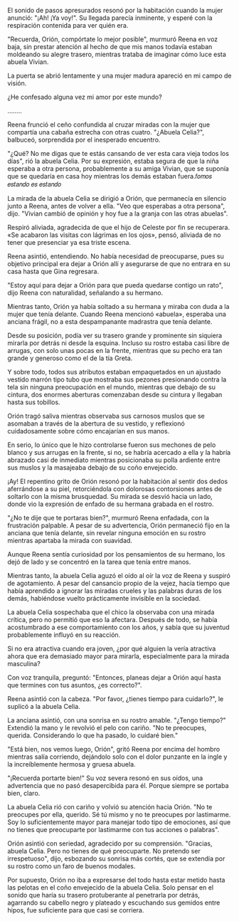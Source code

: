 
El sonido de pasos apresurados resonó por la habitación cuando la mujer anunció: "¡Ah! ¡Ya voy!". Su llegada parecía inminente, y esperé con la respiración contenida para ver quién era.

"Recuerda, Orión, compórtate lo mejor posible", murmuró Reena en voz baja, sin prestar atención al hecho de que mis manos todavía estaban moldeando su alegre trasero, mientras trataba de imaginar cómo luce esta abuela Vivian.

La puerta se abrió lentamente y una mujer madura apareció en mi campo de visión.

¿He confesado alguna vez mi amor por este mundo?

….....

Reena frunció el ceño confundida al cruzar miradas con la mujer que compartía una cabaña estrecha con otras cuatro. "¿Abuela Celia?", balbuceó, sorprendida por el inesperado encuentro.

"¿Qué? No me digas que te estás cansando de ver esta cara vieja todos los días", rió la abuela Celia. Por su expresión, estaba segura de que la niña esperaba a otra persona, probablemente a su amiga Vivian, que se suponía que se quedaría en casa hoy mientras los demás estaban fuera.𝑓𝑜𝑚𝑜𝑠 𝑒𝑠𝑡𝑎𝑛𝑑𝑜 𝑒𝑠 𝑒𝑠𝑡𝑎𝑛𝑑𝑜

La mirada de la abuela Celia se dirigió a Orión, que permanecía en silencio junto a Reena, antes de volver a ella. "Veo que esperabas a otra persona", dijo. "Vivian cambió de opinión y hoy fue a la granja con las otras abuelas".

Respiró aliviada, agradecida de que el hijo de Celeste por fin se recuperara. «Se acabaron las visitas con lágrimas en los ojos», pensó, aliviada de no tener que presenciar ya esa triste escena.

Reena asintió, entendiendo. No había necesidad de preocuparse, pues su objetivo principal era dejar a Orión allí y asegurarse de que no entrara en su casa hasta que Gina regresara.

"Estoy aquí para dejar a Orión para que pueda quedarse contigo un rato", dijo Reena con naturalidad, señalando a su hermano.

Mientras tanto, Orión ya había soltado a su hermana y miraba con duda a la mujer que tenía delante. Cuando Reena mencionó «abuela», esperaba una anciana frágil, no a esta despampanante madrastra que tenía delante.

Desde su posición, podía ver su trasero grande y prominente sin siquiera mirarla por detrás ni desde la esquina. Incluso su rostro estaba casi libre de arrugas, con solo unas pocas en la frente, mientras que su pecho era tan grande y generoso como el de la tía Greta.

Y sobre todo, todos sus atributos estaban empaquetados en un ajustado vestido marrón tipo tubo que mostraba sus pezones presionando contra la tela sin ninguna preocupación en el mundo, mientras que debajo de su cintura, dos enormes aberturas comenzaban desde su cintura y llegaban hasta sus tobillos.

Orión tragó saliva mientras observaba sus carnosos muslos que se asomaban a través de la abertura de su vestido, y reflexionó cuidadosamente sobre cómo encajarían en sus manos.

En serio, lo único que le hizo controlarse fueron sus mechones de pelo blanco y sus arrugas en la frente, si no, se habría acercado a ella y la habría abrazado casi de inmediato mientras posicionaba su polla ardiente entre sus muslos y la masajeaba debajo de su coño envejecido.

¡Ay! El repentino grito de Orión resonó por la habitación al sentir dos dedos aferrándose a su piel, retorciéndola con dolorosas contorsiones antes de soltarlo con la misma brusquedad. Su mirada se desvió hacia un lado, donde vio la expresión de enfado de su hermana grabada en el rostro.

"¿No te dije que te portaras bien?", murmuró Reena enfadada, con la frustración palpable. A pesar de su advertencia, Orión permaneció fijo en la anciana que tenía delante, sin revelar ninguna emoción en su rostro mientras apartaba la mirada con suavidad.

Aunque Reena sentía curiosidad por los pensamientos de su hermano, los dejó de lado y se concentró en la tarea que tenía entre manos.

Mientras tanto, la abuela Celia aguzó el oído al oír la voz de Reena y suspiró de agotamiento. A pesar del cansancio propio de la vejez, hacía tiempo que había aprendido a ignorar las miradas crueles y las palabras duras de los demás, habiéndose vuelto prácticamente invisible en la sociedad.

La abuela Celia sospechaba que el chico la observaba con una mirada crítica, pero no permitió que eso la afectara. Después de todo, se había acostumbrado a ese comportamiento con los años, y sabía que su juventud probablemente influyó en su reacción.

Si no era atractiva cuando era joven, ¿por qué alguien la vería atractiva ahora que era demasiado mayor para mirarla, especialmente para la mirada masculina?

Con voz tranquila, preguntó: "Entonces, planeas dejar a Orión aquí hasta que termines con tus asuntos, ¿es correcto?".

Reena asintió con la cabeza. "Por favor, ¿tienes tiempo para cuidarlo?", le suplicó a la abuela Celia.

La anciana asintió, con una sonrisa en su rostro amable. "¿Tengo tiempo?" Extendió la mano y le revolvió el pelo con cariño. "No te preocupes, querida. Considerando lo que ha pasado, lo cuidaré bien."

"Está bien, nos vemos luego, Orión", gritó Reena por encima del hombro mientras salía corriendo, dejándolo solo con el dolor punzante en la ingle y la increíblemente hermosa y gruesa abuela.

"¡Recuerda portarte bien!" Su voz severa resonó en sus oídos, una advertencia que no pasó desapercibida para él. Porque siempre se portaba bien, claro.

La abuela Celia rió con cariño y volvió su atención hacia Orión. "No te preocupes por ella, querido. Sé tú mismo y no te preocupes por lastimarme. Soy lo suficientemente mayor para manejar todo tipo de emociones, así que no tienes que preocuparte por lastimarme con tus acciones o palabras".

Orión asintió con seriedad, agradecido por su comprensión. "Gracias, abuela Celia. Pero no tienes de qué preocuparte. No pretendo ser irrespetuoso", dijo, esbozando su sonrisa más cortés, que se extendía por su rostro como un faro de buenos modales.

Por supuesto, Orión no iba a expresarse del todo hasta estar metido hasta las pelotas en el coño envejecido de la abuela Celia. Solo pensar en el sonido que haría su trasero protuberante al penetrarla por detrás, agarrando su cabello negro y plateado y escuchando sus gemidos entre hipos, fue suficiente para que casi se corriera.